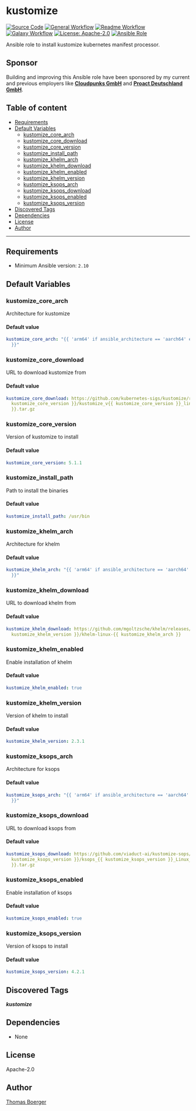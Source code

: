 # kustomize

[![Source Code](https://img.shields.io/badge/github-source%20code-blue?logo=github&logoColor=white)](https://github.com/rolehippie/kustomize)
[![General Workflow](https://github.com/rolehippie/kustomize/actions/workflows/general.yml/badge.svg)](https://github.com/rolehippie/kustomize/actions/workflows/general.yml)
[![Readme Workflow](https://github.com/rolehippie/kustomize/actions/workflows/docs.yml/badge.svg)](https://github.com/rolehippie/kustomize/actions/workflows/docs.yml)
[![Galaxy Workflow](https://github.com/rolehippie/kustomize/actions/workflows/galaxy.yml/badge.svg)](https://github.com/rolehippie/kustomize/actions/workflows/galaxy.yml)
[![License: Apache-2.0](https://img.shields.io/github/license/rolehippie/kustomize)](https://github.com/rolehippie/kustomize/blob/master/LICENSE)
[![Ansible Role](https://img.shields.io/badge/role-rolehippie.kustomize-blue)](https://galaxy.ansible.com/rolehippie/kustomize)

Ansible role to install kustomize kubernetes manifest processor.

## Sponsor

Building and improving this Ansible role have been sponsored by my current and previous employers like **[Cloudpunks GmbH](https://cloudpunks.de)** and **[Proact Deutschland GmbH](https://www.proact.eu)**.

## Table of content

- [Requirements](#requirements)
- [Default Variables](#default-variables)
  - [kustomize_core_arch](#kustomize_core_arch)
  - [kustomize_core_download](#kustomize_core_download)
  - [kustomize_core_version](#kustomize_core_version)
  - [kustomize_install_path](#kustomize_install_path)
  - [kustomize_khelm_arch](#kustomize_khelm_arch)
  - [kustomize_khelm_download](#kustomize_khelm_download)
  - [kustomize_khelm_enabled](#kustomize_khelm_enabled)
  - [kustomize_khelm_version](#kustomize_khelm_version)
  - [kustomize_ksops_arch](#kustomize_ksops_arch)
  - [kustomize_ksops_download](#kustomize_ksops_download)
  - [kustomize_ksops_enabled](#kustomize_ksops_enabled)
  - [kustomize_ksops_version](#kustomize_ksops_version)
- [Discovered Tags](#discovered-tags)
- [Dependencies](#dependencies)
- [License](#license)
- [Author](#author)

---

## Requirements

- Minimum Ansible version: `2.10`

## Default Variables

### kustomize_core_arch

Architecture for kustomize

#### Default value

```YAML
kustomize_core_arch: "{{ 'arm64' if ansible_architecture == 'aarch64' else 'amd64'
  }}"
```

### kustomize_core_download

URL to download kustomize from

#### Default value

```YAML
kustomize_core_download: https://github.com/kubernetes-sigs/kustomize/releases/download/kustomize%2Fv{{
  kustomize_core_version }}/kustomize_v{{ kustomize_core_version }}_linux_{{ kustomize_core_arch
  }}.tar.gz
```

### kustomize_core_version

Version of kustomize to install

#### Default value

```YAML
kustomize_core_version: 5.1.1
```

### kustomize_install_path

Path to install the binaries

#### Default value

```YAML
kustomize_install_path: /usr/bin
```

### kustomize_khelm_arch

Architecture for khelm

#### Default value

```YAML
kustomize_khelm_arch: "{{ 'arm64' if ansible_architecture == 'aarch64' else 'amd64'
  }}"
```

### kustomize_khelm_download

URL to download khelm from

#### Default value

```YAML
kustomize_khelm_download: https://github.com/mgoltzsche/khelm/releases/download/v{{
  kustomize_khelm_version }}/khelm-linux-{{ kustomize_khelm_arch }}
```

### kustomize_khelm_enabled

Enable installation of khelm

#### Default value

```YAML
kustomize_khelm_enabled: true
```

### kustomize_khelm_version

Version of khelm to install

#### Default value

```YAML
kustomize_khelm_version: 2.3.1
```

### kustomize_ksops_arch

Architecture for ksops

#### Default value

```YAML
kustomize_ksops_arch: "{{ 'arm64' if ansible_architecture == 'aarch64' else 'x86_64'
  }}"
```

### kustomize_ksops_download

URL to download ksops from

#### Default value

```YAML
kustomize_ksops_download: https://github.com/viaduct-ai/kustomize-sops/releases/download/v{{
  kustomize_ksops_version }}/ksops_{{ kustomize_ksops_version }}_Linux_{{ kustomize_ksops_arch
  }}.tar.gz
```

### kustomize_ksops_enabled

Enable installation of ksops

#### Default value

```YAML
kustomize_ksops_enabled: true
```

### kustomize_ksops_version

Version of ksops to install

#### Default value

```YAML
kustomize_ksops_version: 4.2.1
```

## Discovered Tags

**_kustomize_**


## Dependencies

- None

## License

Apache-2.0

## Author

[Thomas Boerger](https://github.com/tboerger)
